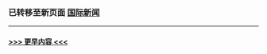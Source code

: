 
### 已转移至新页面 [国际新闻](E国际新闻.md?t=04060806) 


----
#### [ >>> 更早内容 <<< ](../indexes/nsc418-earlier.md)
